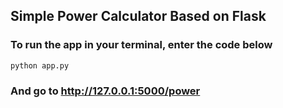 ## Simple Power Calculator Based on Flask
### To run the app in your terminal, enter the code below

```
python app.py
```

### And go to http://127.0.0.1:5000/power
